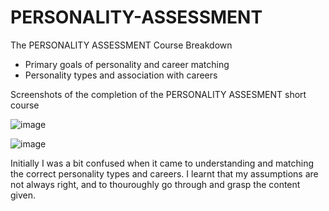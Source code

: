 # PERSONALITY-ASSESSMENT

The PERSONALITY ASSESSMENT Course Breakdown
* Primary goals of personality and career matching
* Personality types and association with careers  

Screenshots of the completion of the PERSONALITY ASSESMENT short course

![image](https://github.com/user-attachments/assets/5b1207e6-e324-4bab-89fe-fefbb3d950ed)

![image](https://github.com/user-attachments/assets/c996f247-ac20-4afa-a705-6e2444bdb86b)

Initially I was a bit confused when it came to understanding and matching the correct personality types and careers.
I learnt that my assumptions are not always right, and to thouroughly go through and grasp the content given.
